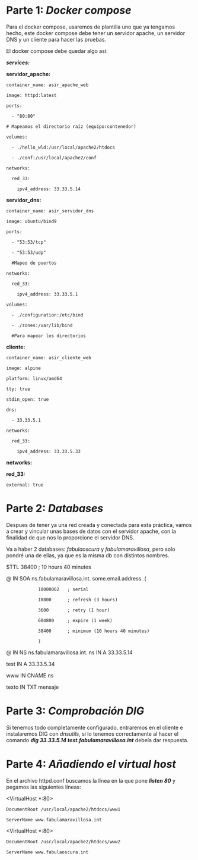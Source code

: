 # **Parte 1: _Docker compose_**


Para el docker compose, usaremos de plantilla uno que ya tengamos hecho, este docker compose debe tener un servidor apache, un servidor DNS y un cliente para hacer las pruebas.


El docker compose debe quedar algo así: 

**_services:_**

  **servidor_apache:**

    container_name: asir_apache_web

    image: httpd:latest

    ports:

      - "80:80"

    # Mapeamos el directorio raíz (equipo:contenedor)  

    volumes:

      - ./hello_wld:/usr/local/apache2/htdocs

      - ./conf:/usr/local/apache2/conf   

    networks:

      red_33:

        ipv4_address: 33.33.5.14

  **servidor_dns:**

    container_name: asir_servidor_dns

    image: ubuntu/bind9

    ports:

      - "53:53/tcp"

      - "53:53/udp"

      #Mapeo de puertos

    networks:

      red_33:

        ipv4_address: 33.33.5.1

    volumes:

      - ./configuration:/etc/bind

      - ./zones:/var/lib/bind

      #Para mapear los directorios

  **cliente:**
  

    container_name: asir_cliente_web

    image: alpine

    platform: linux/amd64

    tty: true

    stdin_open: true

    dns:

      - 33.33.5.1

    networks:

      red_33:

        ipv4_address: 33.33.5.33


**networks:**

  **red_33:**

    external: true




# **Parte 2: _Databases_**


Despues de tener ya una red creada y conectada para esta práctica, vamos a crear y vincular unas bases de datos con el servidor apache, con la finalidad de que nos lo proporcione el servidor DNS.

Va a haber 2 databases: _fabulaoscura_ y _fabulamaravillosa_, pero solo pondré una de ellas, ya que es la misma db con distintos nombres.


$TTL 38400	; 10 hours 40 minutes

@		IN SOA	ns.fabulamaravillosa.int. some.email.address. (

				10000002   ; serial

				10800      ; refresh (3 hours)

				3600       ; retry (1 hour)
        
				604800     ; expire (1 week)

				38400      ; minimum (10 hours 40 minutes)

				)

@		IN NS	ns.fabulamaravillosa.int.
ns  	IN A		33.33.5.14

test	IN A		33.33.5.34

www 	IN CNAME	ns

texto	IN TXT		mensaje



# **Parte 3: _Comprobación DIG_**

Si tenemos todo completamente configurado, entraremos en el cliente e instalaremos DIG con _dnsutils_, si lo tenemos correctamente al hacer el comando ***dig 33.33.5.14 test.fabulamaravillosa.int*** debeía dar respuesta.


# **Parte 4: _Añadiendo el virtual host_**

En el archivo httpd.conf buscamos la línea en la que pone ***listen 80*** y pegamos las siguientes líneas:

<VirtualHost *:80>

    DocumentRoot /usr/local/apache2/htdocs/www1

    ServerName www.fabulamaravillosa.int

</VirtualHost>

<VirtualHost *:80>

    DocumentRoot /usr/local/apache2/htdocs/www2

    ServerName www.fabulaoscura.int

</VirtualHost>